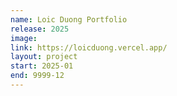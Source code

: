 ```yaml
---
name: Loic Duong Portfolio
release: 2025
image: 
link: https://loicduong.vercel.app/
layout: project
start: 2025-01
end: 9999-12
---
```

